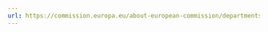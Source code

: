 ```yaml
---
url: https://commission.europa.eu/about-european-commission/departments-and-executive-agencies/informatics/eu-fossa-2-free-and-open-source-software-auditing_en
---
```

